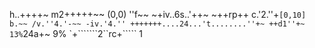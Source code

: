 h..++++~ m2+++++~~ (0,0) ''f~~ ~+iv..6s..'++~ ~++rp++ c.'2.''+` [0,10] b.~~ /v.''4.'-~~ -iv.'4.'' +++++++....24...'t........''+~ ++d1''+~ 13% `24a+~ 9% `+```````2``rc+````` 1